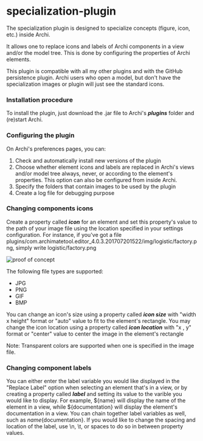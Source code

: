 # specialization-plugin
The specialization plugin is designed to specialize concepts (figure, icon, etc.) inside Archi.

It allows one to replace icons and labels of Archi components in a view and/or the model tree. This is done by configuring the properties of Archi elements. 

This plugin is compatible with all my other plugins and with the GitHub persistence plugin. Archi users who open a model, but don't have the specialization images or plugin will just see the standard icons.

### Installation procedure
To install the plugin, just download the .jar file to Archi's **_plugins_** folder and (re)start Archi.

### Configuring the plugin
On Archi's preferences pages, you can:
1. Check and automatically install new versions of the plugin
2. Choose whether element icons and labels are replaced in Archi's views and/or model tree always, never, or according to the element's properties. This option can also be configured from inside Archi. 
3. Specify the folders that contain images to be used by the plugin
4. Create a log file for debugging purpose

### Changing components icons
Create a property called **_icon_** for an element and set this property's value to the path of your image file using the location specified in your settings configuration. 
For instance, if you've got a file plugins/com.archimatetool.editor_4.0.3.201707201522/img/logistic/factory.png, simply write logistic/factory.png

![proof of concept](https://user-images.githubusercontent.com/9281982/29636398-b9bebcd6-8850-11e7-8abf-83915abdfde8.png) 

The following file types are supported:
* JPG
* PNG 
* GIF
* BMP

You can change an icon's size using a property called **_icon size_** with "width x height" format or "auto" value to fit to the element's rectangle.
You may change the icon location using a property called **_icon location_** with "x , y" format or "center" value to center the image in the element's rectangle

Note: Transparent colors are supported when one is specified in the image file.

### Changing component labels
You can either enter the label variable you would like displayed in the "Replace Label" option when selecting an element that's in a view, or by creating a property called **_label_** and setting its value to the varible you would like to display. 
For example, ${name} will display the name of the element in a view, while ${documentation} will display the element's documentation in a view. You can chain together label variables as well, such as ${name}${documentation}. If you would like to change the spacing and location of the label, use \n, \t, or spaces to do so in between property values. 

